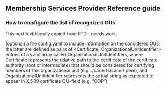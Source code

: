## Membership Services Provider Reference guide

### How to configure the list of recognized OUs

This next text literally copied from RTD - needs work.

(optional) a file config.yaml to include information on the considered OUs; the latter are defined as pairs of <Certificate, OrganizationalUnitIdentifier> entries of a yaml array called OrganizationalUnitIdentifiers, where Certificate represents the relative path to the certificate of the certificate authority (root or intermediate) that should be considered for certifying members of this organizational unit (e.g. ./cacerts/cacert.pem), and OrganizationalUnitIdentifier represents the actual string as expected to appear in X.509 certificate OU-field (e.g. “COP”)
